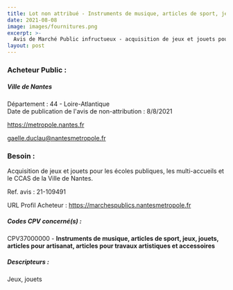 ```yaml
---
title: Lot non attribué - Instruments de musique, articles de sport, jeux, jouets, articles pour artisanat, articles pour travaux artistiques et accessoires
date: 2021-08-08
image: images/fournitures.png
excerpt: >-
  Avis de Marché Public infructueux - acquisition de jeux et jouets pour les écoles publiques, les multi-accueils et le ccas de la ville de nantes
layout: post
---
```


### Acheteur Public :
##### Ville de Nantes
Département : 44 - Loire-Atlantique<br/>
Date de publication de l'avis de non-attribution : 8/8/2021


https://metropole.nantes.fr

gaelle.duclau@nantesmetropole.fr


### Besoin :

Acquisition de jeux et jouets pour les écoles publiques, les multi-accueils et le CCAS de la Ville de Nantes.

Ref. avis : 21-109491

URL Profil Acheteur : https://marchespublics.nantesmetropole.fr

##### Codes CPV concerné(s) :
CPV37000000 - **Instruments de musique, articles de sport, jeux, jouets, articles pour artisanat, articles pour travaux artistiques et accessoires** <br/>

##### Descripteurs :
Jeux, jouets <br/>
